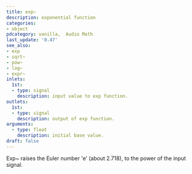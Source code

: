 ```yaml
---
title: exp~
description: exponential function
categories:
- object
pdcategory: vanilla,  Audio Math
last_update: '0.47'
see_also:
- exp
- sqrt~
- pow~
- log~
- expr~
inlets:
  1st:
  - type: signal
    description: input value to exp function.
outlets:
  1st:
  - type: signal
    description: output of exp function.
arguments:
  - type: float 
    description: initial base value.
draft: false
---
```

Exp~ raises the Euler number 'e' (about 2.718), to the power of the input signal.
